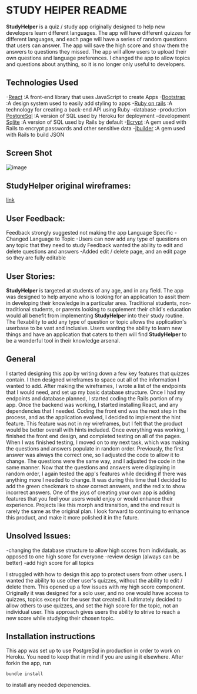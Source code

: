 # STUDY HElPER README

**StudyHelper** is a quiz / study app originally designed to help new developers learn different languages. The app will have different quizzes for different languages, and each page will have a series of random questions that users can answer. The app will save the high score and show them the answers to questions they missed. The app will allow users to upload their own questions and language preferences. I changed the app to allow topics and questions about anything, so it is no longer only useful to developers.

## Technologies Used

  -[React](https://reactjs.org/) 
    :A front-end library that uses JavaScript to create Apps
  -[Bootstrap](https://getbootstrap.com/)
    :A design system used to easily add styling to apps
  -[Ruby on rails](https://rubyonrails.org/)
    :A technology for creating a back-end API using Ruby
  -database 
    -production  [PostgreSql](https://www.postgresql.org/)
      :A version of SQL used by Heroku for deployment
    -development [Sqlite](https://www.sqlite.org/index.html)
      :A version of SQL used by Rails by default
  -[Bcrypt](https://en.wikipedia.org/wiki/Bcrypt)
    :A gem used with Rails to encrypt passwords and other sensitive data
  -[jbuilder](https://github.com/rails/jbuilder)
    :A gem used with Rails to build JSON 
  


## Screen Shot

![image](https://user-images.githubusercontent.com/48182959/109425677-6f681400-79b7-11eb-8e87-e859a322a53c.png)


## StudyHelper original wireframes:

[link](https://drive.google.com/drive/folders/1Qud6myWoadWluiSUYM7kTk8Z2mCICmKY?usp=sharing)


## User Feedback:
Feedback strongly suggested not making the app Language Specific
  -Changed Language to Topic
  -Users can now add any type of questions on any topic that they need to study
Feedback wanted the ability to edit and delete questions and answers
  -Added edit / delete page, and an edit page so they are fully editable
  
  
 ## User Stories: 
 
 **StudyHelper** is targeted at students of any age, and in any field. The app was designed to help anyone who is looking for an application to assit them in developing their knowledge in a particular area. Traditional students, non-traditional students, or parents looking to supplement their child's education would all benefit from implementing **StudyHelper** into their study routine. The flexability to add any type of question or topic allows the application's userbase to be vast and inclusive. Users wanting the ability to learn new things and have an application that caters to them will find **StudyHelper** to be a wonderful tool in their knowledge arsenal.

## General 

 I started designing this app by writing down a few key features that quizzes contain. I then designed wireframes to space out all of the information I wanted to add. After making the wireframes, I wrote a list of the endpoints that I would need, and set up my basic database structure. Once I had my endpoints and database planned, I started coding the Rails portion of my app. Once the backend was working, I started installing React, and any dependencies that I needed. Coding the front end was the next step in the process, and as the application evolved, I decided to implement the hint feature. This feature was not in my wireframes, but I felt that the product would be better overall with hints included. Once everything was working, I finished the front end design, and completed testing on all of the pages. When I was finished testing, I moved on to my next task, which was making the questions and answers populate in random order. Previously, the first answer was always the correct one, so I adjusted the code to allow it to change. The questions were the same way, and I adjusted the code in the same manner. Now that the questions and answers were displaying in random order, I again tested the app's features while deciding if there was anything more I needed to change. It was during this time that I decided to add the green checkmark to show correct answers, and the red x to show incorrect answers. One of the joys of creating your own app is adding features that you feel your users would enjoy or would enhance their experience. Projects like this morph and transition, and the end result is rarely the same as the original plan. I look forward to continuing to enhance this product, and make it more polished it in the future. 


## Unsolved Issues: 
 -changing the database structure to allow high scores from individuals, as opposed to one high score for everyone
 -review design (always can be better)
 -add high score for all topics
 
 I struggled with how to design this app to protect users from other users. I wanted the ability to use other user's quizzes, without the ability to edit / delete them. This opened up a few issues with my high score component. Originally it was designed for a solo user, and no one would have access to quizzes, topics except for the user that created it. I ultimately decided to allow others to use quizzes, and set the high score for the topic, not an individual user. This approach gives users the ability to strive to reach a new score while studying their chosen topic. 

## Installation instructions
 This app was set up to use PostgreSql in production in order to work on Heroku. You need to keep that in mind if you are using it elsewhere. After forkin the app, run 
 ```
 bundle install
 ```
to install any needed depenencies. 
